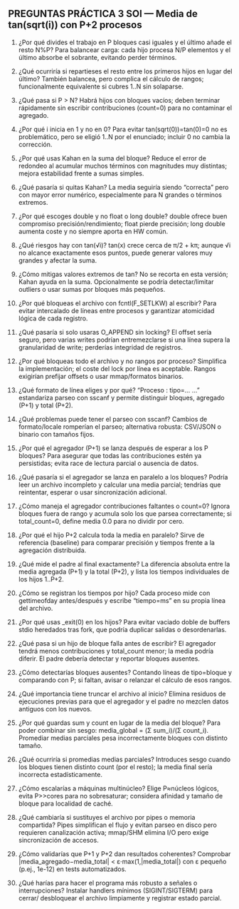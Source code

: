 ## PREGUNTAS PRÁCTICA 3 SOI — Media de tan(sqrt(i)) con P+2 procesos

1) ¿Por qué divides el trabajo en P bloques casi iguales y el último añade el resto N%P?
   Para balancear carga: cada hijo procesa N/P elementos y el último absorbe el sobrante, evitando perder términos.

2) ¿Qué ocurriría si repartieses el resto entre los primeros hijos en lugar del último?
   También balancea, pero complica el cálculo de rangos; funcionalmente equivalente si cubres 1..N sin solaparse.

3) ¿Qué pasa si P > N?
   Habrá hijos con bloques vacíos; deben terminar rápidamente sin escribir contribuciones (count=0) para no contaminar el agregado.

4) ¿Por qué i inicia en 1 y no en 0?
   Para evitar tan(sqrt(0))=tan(0)=0 no es problemático, pero se eligió 1..N por el enunciado; incluir 0 no cambia la corrección.

5) ¿Por qué usas Kahan en la suma del bloque?
   Reduce el error de redondeo al acumular muchos términos con magnitudes muy distintas; mejora estabilidad frente a sumas simples.

6) ¿Qué pasaría si quitas Kahan?
   La media seguiría siendo “correcta” pero con mayor error numérico, especialmente para N grandes o términos extremos.

7) ¿Por qué escoges double y no float o long double?
   double ofrece buen compromiso precisión/rendimiento; float pierde precisión; long double aumenta coste y no siempre aporta en HW común.

8) ¿Qué riesgos hay con tan(√i)?
   tan(x) crece cerca de π/2 + kπ; aunque √i no alcance exactamente esos puntos, puede generar valores muy grandes y afectar la suma.

9) ¿Cómo mitigas valores extremos de tan?
   No se recorta en esta versión; Kahan ayuda en la suma. Opcionalmente se podría detectar/limitar outliers o usar sumas por bloques más pequeños.

10) ¿Por qué bloqueas el archivo con fcntl(F_SETLKW) al escribir?
    Para evitar intercalado de líneas entre procesos y garantizar atomicidad lógica de cada registro.

11) ¿Qué pasaría si solo usaras O_APPEND sin locking?
    El offset sería seguro, pero varias writes podrían entremezclarse si una línea supera la granularidad de write; perderías integridad de registros.

12) ¿Por qué bloqueas todo el archivo y no rangos por proceso?
    Simplifica la implementación; el coste del lock por línea es aceptable. Rangos exigirían prefijar offsets o usar mmap/formatos binarios.

13) ¿Qué formato de línea eliges y por qué?
    “Proceso <id>: tipo=… …” estandariza parseo con sscanf y permite distinguir bloques, agregado (P+1) y total (P+2).

14) ¿Qué problemas puede tener el parseo con sscanf?
    Cambios de formato/locale romperían el parseo; alternativa robusta: CSV/JSON o binario con tamaños fijos.

15) ¿Por qué el agregador (P+1) se lanza después de esperar a los P bloques?
    Para asegurar que todas las contribuciones estén ya persistidas; evita race de lectura parcial o ausencia de datos.

16) ¿Qué pasaría si el agregador se lanza en paralelo a los bloques?
    Podría leer un archivo incompleto y calcular una media parcial; tendrías que reintentar, esperar o usar sincronización adicional.

17) ¿Cómo maneja el agregador contribuciones faltantes o count=0?
    Ignora bloques fuera de rango y acumula solo los que parsea correctamente; si total_count=0, define media 0.0 para no dividir por cero.

18) ¿Por qué el hijo P+2 calcula toda la media en paralelo?
    Sirve de referencia (baseline) para comparar precisión y tiempos frente a la agregación distribuida.

19) ¿Qué mide el padre al final exactamente?
    La diferencia absoluta entre la media agregada (P+1) y la total (P+2), y lista los tiempos individuales de los hijos 1..P+2.

20) ¿Cómo se registran los tiempos por hijo?
    Cada proceso mide con gettimeofday antes/después y escribe “tiempo=<ms>ms” en su propia línea del archivo.

21) ¿Por qué usas _exit(0) en los hijos?
    Para evitar vaciado doble de buffers stdio heredados tras fork, que podría duplicar salidas o desordenarlas.

22) ¿Qué pasa si un hijo de bloque falla antes de escribir?
    El agregador tendrá menos contribuciones y total_count menor; la media podría diferir. El padre debería detectar y reportar bloques ausentes.

23) ¿Cómo detectarías bloques ausentes?
    Contando líneas de tipo=bloque y comparando con P; si faltan, avisar o relanzar el cálculo de esos rangos.

24) ¿Qué importancia tiene truncar el archivo al inicio?
    Elimina residuos de ejecuciones previas para que el agregador y el padre no mezclen datos antiguos con los nuevos.

25) ¿Por qué guardas sum y count en lugar de la media del bloque?
    Para poder combinar sin sesgo: media_global = (Σ sum_i)/(Σ count_i). Promediar medias parciales pesa incorrectamente bloques con distinto tamaño.

26) ¿Qué ocurriría si promedias medias parciales?
    Introduces sesgo cuando los bloques tienen distinto count (por el resto); la media final sería incorrecta estadísticamente.

27) ¿Cómo escalarías a máquinas multinúcleo?
    Elige P≈núcleos lógicos, evita P>>cores para no sobresaturar; considera afinidad y tamaño de bloque para localidad de caché.

28) ¿Qué cambiaría si sustituyes el archivo por pipes o memoria compartida?
    Pipes simplifican el flujo y evitan parseo en disco pero requieren canalización activa; mmap/SHM elimina I/O pero exige sincronización de accesos.

29) ¿Cómo validarías que P+1 y P+2 dan resultados coherentes?
    Comprobar |media_agregado−media_total| < ε·max(1,|media_total|) con ε pequeño (p.ej., 1e-12) en tests automatizados.

30) ¿Qué harías para hacer el programa más robusto a señales o interrupciones?
    Instalar handlers mínimos (SIGINT/SIGTERM) para cerrar/ desbloquear el archivo limpiamente y registrar estado parcial.

